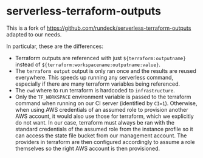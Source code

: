 # serverless-terraform-outputs

This is a fork of https://github.com/rundeck/serverless-terraform-outputs adapted to our needs.

In particular, these are the differences:

* Terraform outputs are referenced with just `${terraform:outputname}` instead of `${terraform:workspacename:outputname:value}`.
* The `terraform output` output is only ran once and the results are reused everywhere. This speeds up running any serverless command, especially if there are many terraform variables being referenced.
* The `cwd` where to run terraform is hardcoded to `infrastructure`.
* Only the `TF_WORKSPACE` environment variable is passed to the terraform command when running on our CI server (identified by `CI=1`). Otherwise, when using AWS credentials of an assumed role to provision another AWS account, it would also use those for terraform, which we explicitly do not want. In our case, terraform must always be ran with the standard credentials of the assumed role from the instance profile so it can access the state file bucket from our management account. The providers in terraform are then configured accordingly to assume a role themselves so the right AWS account is then provisioned.